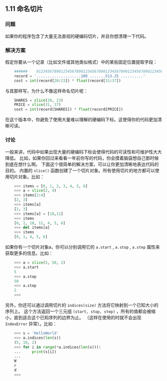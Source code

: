 ## 1.11 命名切片 ##
### 问题 ###
如果你的程序包含了大量无法直视的硬编码切片，并且你想清理一下代码。
### 解决方案 ###
假定你要从一个记录（比如文件或其他类似格式）中的某些固定位置提取字段：
```python
    ######    0123456789012345678901234567890123456789012345678901234567890'
    record = '....................100 .......513.25 ..........'
    cost = int(record[20:23]) * float(record[31:37])

```
与其那样写，为什么不像这样命名切片呢：
```python
    SHARES = slice(20, 23)
    PRICE = slice(31, 37)
    cost = int(record[SHARES]) * float(record[PRICE])

```
在这个版本中，你避免了使用大量难以理解的硬编码下标。这使得你的代码更加清晰可读。
### 讨论 ###
一般来讲，代码中如果出现大量的硬编码下标会使得代码的可读性和可维护性大大降低。
比如，如果你回过来看看一年前你写的代码，你会摸着脑袋想自己那时候到底在想什么啊。
下面这个很简单的解决方案，可以让你更加清晰地表达代码的目的。
内置的 ``slice()`` 函数创建了一个切片对象。所有使用切片的地方都可以使用切片对象。比如：
```python
    >>> items = [0, 1, 2, 3, 4, 5, 6]
    >>> a = slice(2, 4)
    >>> items[2:4]
    [2, 3]
    >>> items[a]
    [2, 3]
    >>> items[a] = [10,11]
    >>> items
    [0, 1, 10, 11, 4, 5, 6]
    >>> del items[a]
    >>> items
    [0, 1, 4, 5, 6]

```
如果你有一个切片对象a，你可以分别调用它的 ``a.start`` , ``a.stop`` , ``a.step`` 属性来获取更多的信息。比如：
```python
    >>> a = slice(5, 50, 2)
    >>> a.start
    5
    >>> a.stop
    50
    >>> a.step
    2
    >>>

```
另外，你还可以通过调用切片的 ``indices(size)`` 方法将它映射到一个已知大小的序列上。
这个方法返回一个三元组 ``(start, stop, step)`` ，所有的值都会被缩小，直到适合这个已知序列的边界为止。
（这样在使用的时就不会出现 ``IndexError`` 异常）。比如：
```python
    >>> s = 'HelloWorld'
    >>> a.indices(len(s))
    (5, 10, 2)
    >>> for i in range(*a.indices(len(s))):
    ...     print(s[i])
    ...
    W
    r
    d
    >>>
